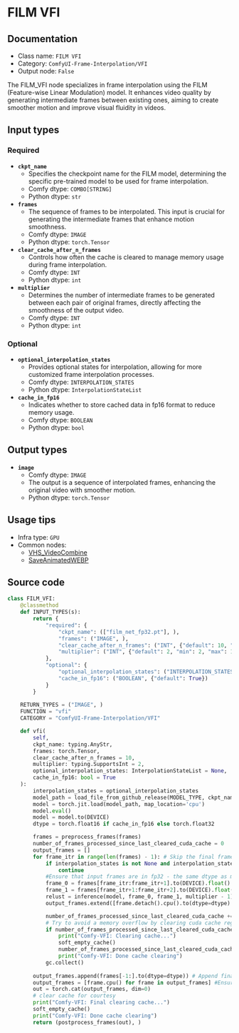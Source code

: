 # FILM VFI
## Documentation
- Class name: `FILM VFI`
- Category: `ComfyUI-Frame-Interpolation/VFI`
- Output node: `False`

The FILM_VFI node specializes in frame interpolation using the FILM (Feature-wise Linear Modulation) model. It enhances video quality by generating intermediate frames between existing ones, aiming to create smoother motion and improve visual fluidity in videos.
## Input types
### Required
- **`ckpt_name`**
    - Specifies the checkpoint name for the FILM model, determining the specific pre-trained model to be used for frame interpolation.
    - Comfy dtype: `COMBO[STRING]`
    - Python dtype: `str`
- **`frames`**
    - The sequence of frames to be interpolated. This input is crucial for generating the intermediate frames that enhance motion smoothness.
    - Comfy dtype: `IMAGE`
    - Python dtype: `torch.Tensor`
- **`clear_cache_after_n_frames`**
    - Controls how often the cache is cleared to manage memory usage during frame interpolation.
    - Comfy dtype: `INT`
    - Python dtype: `int`
- **`multiplier`**
    - Determines the number of intermediate frames to be generated between each pair of original frames, directly affecting the smoothness of the output video.
    - Comfy dtype: `INT`
    - Python dtype: `int`
### Optional
- **`optional_interpolation_states`**
    - Provides optional states for interpolation, allowing for more customized frame interpolation processes.
    - Comfy dtype: `INTERPOLATION_STATES`
    - Python dtype: `InterpolationStateList`
- **`cache_in_fp16`**
    - Indicates whether to store cached data in fp16 format to reduce memory usage.
    - Comfy dtype: `BOOLEAN`
    - Python dtype: `bool`
## Output types
- **`image`**
    - Comfy dtype: `IMAGE`
    - The output is a sequence of interpolated frames, enhancing the original video with smoother motion.
    - Python dtype: `torch.Tensor`
## Usage tips
- Infra type: `GPU`
- Common nodes:
    - [VHS_VideoCombine](../../ComfyUI-VideoHelperSuite/Nodes/VHS_VideoCombine.md)
    - [SaveAnimatedWEBP](../../Comfy/Nodes/SaveAnimatedWEBP.md)



## Source code
```python
class FILM_VFI:
    @classmethod
    def INPUT_TYPES(s):
        return {
            "required": {
                "ckpt_name": (["film_net_fp32.pt"], ),
                "frames": ("IMAGE", ),
                "clear_cache_after_n_frames": ("INT", {"default": 10, "min": 1, "max": 1000}),
                "multiplier": ("INT", {"default": 2, "min": 2, "max": 1000}),
            },
            "optional": {
                "optional_interpolation_states": ("INTERPOLATION_STATES", ),
                "cache_in_fp16": ("BOOLEAN", {"default": True})
            }
        }
    
    RETURN_TYPES = ("IMAGE", )
    FUNCTION = "vfi"
    CATEGORY = "ComfyUI-Frame-Interpolation/VFI"        

    def vfi(
        self,
        ckpt_name: typing.AnyStr,
        frames: torch.Tensor,
        clear_cache_after_n_frames = 10,
        multiplier: typing.SupportsInt = 2,
        optional_interpolation_states: InterpolationStateList = None,
        cache_in_fp16: bool = True
    ):
        interpolation_states = optional_interpolation_states
        model_path = load_file_from_github_release(MODEL_TYPE, ckpt_name)
        model = torch.jit.load(model_path, map_location='cpu')
        model.eval()
        model = model.to(DEVICE)
        dtype = torch.float16 if cache_in_fp16 else torch.float32

        frames = preprocess_frames(frames)
        number_of_frames_processed_since_last_cleared_cuda_cache = 0
        output_frames = []
        for frame_itr in range(len(frames) - 1): # Skip the final frame since there are no frames after it
            if interpolation_states is not None and interpolation_states.is_frame_skipped(frame_itr):
                continue
            #Ensure that input frames are in fp32 - the same dtype as model
            frame_0 = frames[frame_itr:frame_itr+1].to(DEVICE).float()
            frame_1 = frames[frame_itr+1:frame_itr+2].to(DEVICE).float()
            relust = inference(model, frame_0, frame_1, multiplier - 1)
            output_frames.extend([frame.detach().cpu().to(dtype=dtype) for frame in relust[:-1]])

            number_of_frames_processed_since_last_cleared_cuda_cache += 1
            # Try to avoid a memory overflow by clearing cuda cache regularly
            if number_of_frames_processed_since_last_cleared_cuda_cache >= clear_cache_after_n_frames:
                print("Comfy-VFI: Clearing cache...")
                soft_empty_cache()
                number_of_frames_processed_since_last_cleared_cuda_cache = 0
                print("Comfy-VFI: Done cache clearing")
            gc.collect()
        
        output_frames.append(frames[-1:].to(dtype=dtype)) # Append final frame
        output_frames = [frame.cpu() for frame in output_frames] #Ensure all frames are in cpu
        out = torch.cat(output_frames, dim=0)
        # clear cache for courtesy
        print("Comfy-VFI: Final clearing cache...")
        soft_empty_cache()
        print("Comfy-VFI: Done cache clearing")
        return (postprocess_frames(out), )

```
